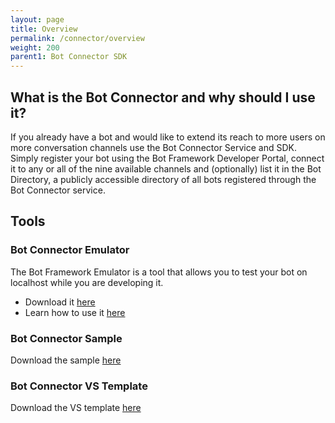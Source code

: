```yaml
---
layout: page
title: Overview
permalink: /connector/overview
weight: 200
parent1: Bot Connector SDK
---
```


## What is the Bot Connector and why should I use it?
If you already have a bot and would like to extend its reach to more users on more conversation channels use the Bot Connector Service and SDK. Simply register your bot using the Bot Framework Developer Portal, connect it to any or all of the nine available channels and (optionally) list it in the Bot Directory, a publicly accessible directory of all bots registered through the Bot Connector service.

## Tools

### Bot Connector Emulator
The Bot Framework Emulator is a tool that allows you to test your bot on localhost while you are developing it.

* Download it [here](http://download.botframework.com/botconnector/tools/emulator/)
* Learn how to use it [here](/botframework/bot-framework-emulator/)

### Bot Connector Sample
Download the sample [here](http://download.botframework.com/botconnector/samples/echobot/)

### Bot Connector VS Template
Download the VS template [here](http://download.botframework.com/botconnector/tools/vstemplate/)
